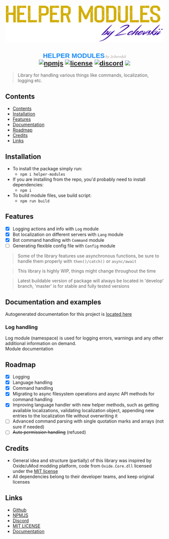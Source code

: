 [npmjs]: https://www.npmjs.com/package/helper-modules
[github]: https://github.com/2chevskii/helper-modules
[license]: https://www.tldrlegal.com/l/mit
[discord]: https://discord.gg/DBaqZNZ
[docs]: https://2chevskii.github.io/helper-modules/

![](logo.svg)

## <div style="text-align:center; color:#168af7; font-family:sans-serif">HELPER MODULES <span style="font-style:italic;font-family:serif; font-size:13px;color:#bab9b6;margin-left:-3px">by 2chevskii</span><br>[![npmjs](https://img.shields.io/npm/v/helper-modules)][npmjs] [![license](https://img.shields.io/github/license/2chevskii/discord-bot-helpers)][license] [![discord](https://discordapp.com/api/guilds/266961601784053781/embed.png)][discord] ![](https://img.shields.io/github/last-commit/2chevskii/discord-bot-helpers?style=flat)</div>

> Library for handling various things like commands, localization, logging etc.

## Contents

- [Contents](#contents)
- [Installation](#installation)
- [Features](#features)
- [Documentation](#documentation)
- [Roadmap](#roadmap)
- [Credits](#credits)
- [Links](#links)

## Installation

- To install the package simply run:<br>
  - `npm i helper-modules`<br>
- If you are installing from the repo, you'd probably need to install dependencies:<br>
  - `npm i`<br>
- To build module files, use build script:<br>
  - `npm run build`

## Features

- [x] Logging actions and info with `Log` module
- [x] Bot localization on different servers with `Lang` module
- [x] Bot command handling with `Command` module
- [ ] Generating flexible config file with `Config` module

> Some of the library features use asynchronous functions, be sure to handle them properly with `then()/catch()` or `async/await`

> This library is highly WIP, things might change throughout the time<br>

> Latest buildable version of package will always be located in 'develop' branch, 'master' is for stable and fully tested versions

## Documentation and examples

Autogenerated documentation for this project is [located here][docs]

### Log handling

Log module (namespace) is used for logging errors, warnings and any other additional information on demand. 
<br>Module documentation

#### 

## Roadmap

- [x] Logging
- [x] Language handling
- [x] Command handling
- [x] Migrating to async filesystem operations and async API methods for command handling
- [x] Improving language handler with new helper methods, such as getting available localizations, validating localization object, appending new entries to the localization file without overwriting it
- [ ] Advanced command parsing with single quotation marks and arrays (not sure if needed)
- [ ] ~~Auto permission handling~~ (refused) 

## Credits

* General idea and structure (partially) of this library was inspired by Oxide/uMod modding platform, code from `Oxide.Core.dll` licensed under the [MIT license][license]
* All dependencies belong to their developer teams, and keep original licenses

## Links

* [Github]
* [NPMJS]
* [Discord]
* [MIT LICENSE][license]
* [Documentation][docs]